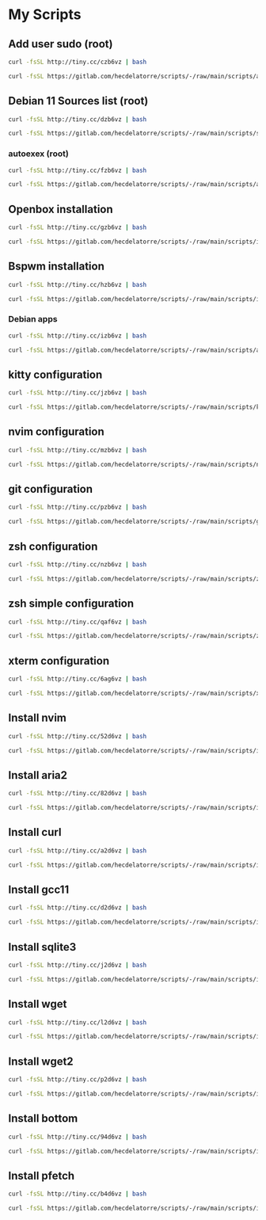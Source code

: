 # My Scripts

## Add user sudo (root)

```bash
curl -fsSL http://tiny.cc/czb6vz | bash
```

```bash
curl -fsSL https://gitlab.com/hecdelatorre/scripts/-/raw/main/scripts/add_user_sudo.sh | bash
```

## Debian 11 Sources list (root)

```bash
curl -fsSL http://tiny.cc/dzb6vz | bash
```

```bash
curl -fsSL https://gitlab.com/hecdelatorre/scripts/-/raw/main/scripts/sources-debian11.sh | bash
```

### autoexex (root)

```bash
curl -fsSL http://tiny.cc/fzb6vz | bash
```

```bash
curl -fsSL https://gitlab.com/hecdelatorre/scripts/-/raw/main/scripts/autoexec.sh | bash
```

## Openbox installation

```bash
curl -fsSL http://tiny.cc/gzb6vz | bash
```

```bash
curl -fsSL https://gitlab.com/hecdelatorre/scripts/-/raw/main/scripts/install-openbox.sh | bash
```

## Bspwm installation

```bash
curl -fsSL http://tiny.cc/hzb6vz | bash
```

```bash
curl -fsSL https://gitlab.com/hecdelatorre/scripts/-/raw/main/scripts/install-bspwm.sh | bash
```

### Debian apps

```bash
curl -fsSL http://tiny.cc/izb6vz | bash
```

```bash
curl -fsSL https://gitlab.com/hecdelatorre/scripts/-/raw/main/scripts/apps_debian.sh | bash
```

## kitty configuration

```bash
curl -fsSL http://tiny.cc/jzb6vz | bash
```

```bash
curl -fsSL https://gitlab.com/hecdelatorre/scripts/-/raw/main/scripts/kitty-conf.sh | bash
```

## nvim configuration

```bash
curl -fsSL http://tiny.cc/mzb6vz | bash
```

```bash
curl -fsSL https://gitlab.com/hecdelatorre/scripts/-/raw/main/scripts/nvim-conf.sh | bash
```

## git configuration

```bash
curl -fsSL http://tiny.cc/pzb6vz | bash
```

```bash
curl -fsSL https://gitlab.com/hecdelatorre/scripts/-/raw/main/scripts/git-conf.sh | bash
```

## zsh configuration

```bash
curl -fsSL http://tiny.cc/nzb6vz | bash
```

```bash
curl -fsSL https://gitlab.com/hecdelatorre/scripts/-/raw/main/scripts/zsh-conf.sh | bash
```

## zsh simple configuration

```bash
curl -fsSL http://tiny.cc/qaf6vz | bash
```

```bash
curl -fsSL https://gitlab.com/hecdelatorre/scripts/-/raw/main/scripts/zsh-simple-conf.sh | bash
```
## xterm configuration

```bash
curl -fsSL http://tiny.cc/6ag6vz | bash
```

```bash
curl -fsSL https://gitlab.com/hecdelatorre/scripts/-/raw/main/scripts/xterm-conf.sh | bash
```

## Install nvim

```bash
curl -fsSL http://tiny.cc/52d6vz | bash
```

```bash
curl -fsSL https://gitlab.com/hecdelatorre/scripts/-/raw/main/scripts/install-nvim.sh | bash
```

## Install aria2

```bash
curl -fsSL http://tiny.cc/82d6vz | bash
```

```bash
curl -fsSL https://gitlab.com/hecdelatorre/scripts/-/raw/main/scripts/install-aria2.sh | bash
```

## Install curl

```bash
curl -fsSL http://tiny.cc/a2d6vz | bash
```

```bash
curl -fsSL https://gitlab.com/hecdelatorre/scripts/-/raw/main/scripts/install-curl.sh | bash
```

## Install gcc11

```bash
curl -fsSL http://tiny.cc/d2d6vz | bash
```

```bash
curl -fsSL https://gitlab.com/hecdelatorre/scripts/-/raw/main/scripts/install-gcc11.sh | bash
```

## Install sqlite3

```bash
curl -fsSL http://tiny.cc/j2d6vz | bash
```

```bash
curl -fsSL https://gitlab.com/hecdelatorre/scripts/-/raw/main/scripts/install-sqlite3.sh | bash
```

## Install wget

```bash
curl -fsSL http://tiny.cc/l2d6vz | bash
```

```bash
curl -fsSL https://gitlab.com/hecdelatorre/scripts/-/raw/main/scripts/install-wget.sh | bash
```

## Install wget2

```bash
curl -fsSL http://tiny.cc/p2d6vz | bash
```

```bash
curl -fsSL https://gitlab.com/hecdelatorre/scripts/-/raw/main/scripts/install-wget2.sh | bash
```

## Install bottom

```bash
curl -fsSL http://tiny.cc/94d6vz | bash
```

```bash
curl -fsSL https://gitlab.com/hecdelatorre/scripts/-/raw/main/scripts/install-bottom.sh | bash
```

## Install pfetch

```bash
curl -fsSL http://tiny.cc/b4d6vz | bash
```

```bash
curl -fsSL https://gitlab.com/hecdelatorre/scripts/-/raw/main/scripts/install-pfetch.sh | bash
```
